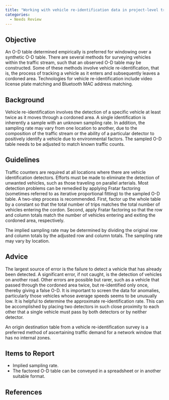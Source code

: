 ```yaml
---
title: "Working with vehicle re-identification data in project-level traffic forecasting"
categories:
  - Needs Review
---
```


Objective
---------

An O-D table determined empirically is preferred for windowing over a synthetic O-D table. There are several methods for surveying vehicles within the traffic stream, such that an observed O-D table may be constructed. Some of these methods involve vehicle re-identification, that is, the process of tracking a vehicle as it enters and subsequently leaves a cordoned area. Technologies for vehicle re-identification include video license plate matching and Bluetooth MAC address matching.

Background
----------

Vehicle re-identification involves the detection of a specific vehicle at least twice as it moves through a cordoned area. A single identification is inherently a sample with an unknown sampling rate. In addition, the sampling rate may vary from one location to another, due to the composition of the traffic stream or the ability of a particular detector to positively identify a vehicle due to environmental factors. The sampled O-D table needs to be adjusted to match known traffic counts.

Guidelines
----------

Traffic counters are required at all locations where there are vehicle identification detectors.
Efforts must be made to eliminate the detection of unwanted vehicles, such as those traveling on parallel arterials.
Most detection problems can be remedied by applying Fratar factoring (sometimes referred to as iterative proportional fitting) to the sampled O-D table. A two-step process is recommended. First, factor up the whole table by a constant so that the total number of trips matches the total number of vehicles entering the cordon. Second, apply Fratar factoring so that the row and column totals match the number of vehicles entering and exiting the cordoned area, respectively.

The implied sampling rate may be determined by dividing the original row and column totals by the adjusted row and column totals. The sampling rate may vary by location.

Advice
------

The largest source of error is the failure to detect a vehicle that has already been detected. A significant error, if not caught, is the detection of vehicles on another road. Other errors are possible but rarer, such as a vehicle that passed through the cordoned area twice, but re-identified only once, thereby giving a false O-D. It is important to screen the data for anomalies, particularly those vehicles whose average speeds seems to be unusually low.
It is helpful to determine the approximate re-identification rate. This can be accomplished by placing two detectors in such close proximity to each other that a single vehicle must pass by both detectors or by neither detector.

An origin destination table from a vehicle re-identification survey is a preferred method of ascertaining traffic demand for a network window that has no internal zones.

Items to Report
---------------

-   Implied sampling rate.
-   The factored O-D table can be conveyed in a spreadsheet or in another suitable format.

References
----------

